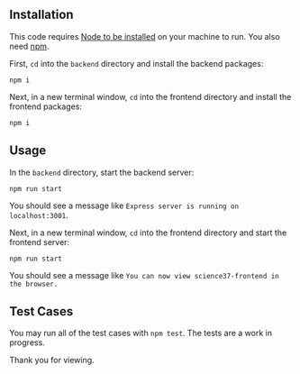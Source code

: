 ## Installation
This code requires [Node to be installed](https://nodejs.org/en/download/) on your machine to run.  You also need [npm](https://www.npmjs.com/get-npm).

First, `cd` into the `backend` directory and install the backend packages:

```
npm i
```

Next, in a new terminal window, `cd` into the frontend directory and install the frontend packages:

```
npm i
```

## Usage

In the `backend` directory, start the backend server:

```
npm run start
```

You should see a message like `Express server is running on localhost:3001`.

Next, in a new terminal window, `cd` into the frontend directory and start the frontend server:

```
npm run start
```

You should see a message like `You can now view science37-frontend in the browser.`

## Test Cases

You may run all of the test cases with `npm test`. The tests are a work in progress.


Thank you for viewing.